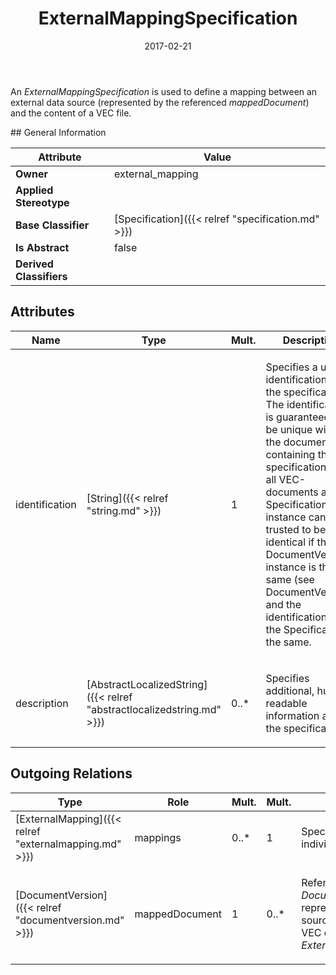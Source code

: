 ﻿---
title: ExternalMappingSpecification
toc: false
type: specs
date: "2017-02-21"
draft: false
specification: VEC
version: 1.1.3
documentType: "Recommendation"
elementType: Class
classes:
  - ExternalMappingSpecification
menu_name: vec-1.1.3
---
<p> An<i> ExternalMappingSpecification </i>is used to define a mapping between an external data source (represented by the referenced <i>mappedDocument</i>) and the content of a VEC file.      </p>
## General Information

| Attribute               | Value |
|-------------------------|-------|
| **Owner**               | external_mapping |
| **Applied Stereotype**  |   |
| **Base Classifier**     | [Specification]({{< relref "specification.md" >}})<br/>  |
| **Is Abstract**         | false |
| **Derived Classifiers** |   |

## Attributes
|  Name  |  Type  |  Mult.  |  Description  |  Owning Classifier  |
|--------|--------|---------|---------------|--------------|
|identification | [String]({{< relref "string.md" >}}) | 1 | <p> Specifies a unique identification of the specification. The identification is guaranteed to be unique within the document containing the specification. Over all VEC-documents a Specification-instance can be trusted to be identical if the DocumentVersion-instance is the same (see DocumentVersion) and the identification of the Specification is the same.      </p> | [Specification]({{< relref "specification.md" >}}) |
|description | [AbstractLocalizedString]({{< relref "abstractlocalizedstring.md" >}}) | 0..* | <p> Specifies additional, human readable information about the specification.      </p> | [Specification]({{< relref "specification.md" >}}) |

## Outgoing Relations
|    Type  |   Role   |   Mult.   |   Mult.   |   Description   |
|----------|----------|-----------|-----------|-----------------|
| [ExternalMapping]({{< relref "externalmapping.md" >}}) | mappings | 0..* | 1 | <p> Specifies the mappings of individual element.      </p> |
| [DocumentVersion]({{< relref "documentversion.md" >}}) | mappedDocument | 1 | 0..* | <p> Reference to the <i>DocumentVersion</i> that represents the external data source that connected to the VEC content by the <i>ExternalMappingSpecification</i>.      </p> |
